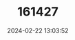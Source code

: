---
title: "161427"
category: "Dipturus bullisi"
draft: false
date: 2024-02-22 13:03:52
languages:
  English: ["Tortugas Skate"]
---